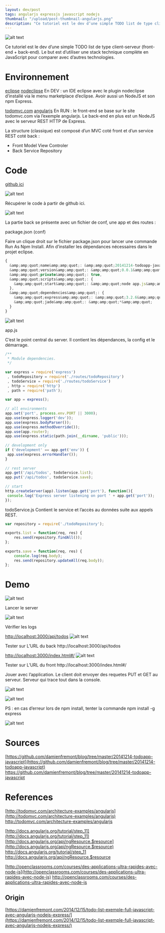 ```yaml
---
layout: dev/post
tags: angularjs expressjs javascript nodejs
thumbnail: "/upload/post-thumbnail-angularjs.png"
description: "Ce tutoriel est le dev d’une simple TODO list de type client-serveur (front-end + back-end)..."
---
```


 
![alt text](/upload/post-thumbnail-angularjs.png)
 
Ce tutoriel est le dev d’une simple TODO list de type client-serveur (front-end + back-end). Le but est d’utiliser une stack technique complète en JavaScript pour comparer avec d’autres technologies.
 
# Environnement
 
[eclipse](https://www.eclipse.org/downloads/)
[nodeclipse](http://www.nodeclipse.org/)
En DEV : un IDE eclipse avec le plugin nodeclipse d’installé via le menu marketplace d’eclipse. Avoir aussi un NodeJS et son npm Express.
 
[todomvc.com](http://todomvc.com/)
[angularjs](http://todomvc.com/examples/angularjs/#/)
En RUN : le front-end se base sur le site todomvc.com via l’exemple angularjs. Le back-end en plus est un NodeJS avec le serveur REST HTTP de Express.
 
La structure (classique) est composé d’un MVC coté front et d’un service REST coté back :
 
* Front Model View Controler
* Back Service Repository
 
# Code
 
[github ici](https://github.com/damienfremont/blog/tree/master/20141214-todoapp-javascript)

![alt text](/upload/160523003051792.jpg)
 
Récupérer le code à partir de github ici.
 
![alt text](/upload/160523003052025.jpg)
 
La partie back se présente avec un fichier de conf, une app et des routes :
 
package.json (conf)
 
Faire un clique droit sur le fichier package.json pour lancer une commande Run As Npm Install. Afin d’installer les dépendances nécessaires dans le projet eclipse.
 
```javascript
{
  &amp;amp;quot;name&amp;amp;quot;: &amp;amp;quot;20141214-todoapp-javascript&amp;amp;quot;,
  &amp;amp;quot;version&amp;amp;quot;: &amp;amp;quot;0.0.1&amp;amp;quot;,
  &amp;amp;quot;private&amp;amp;quot;: true,
  &amp;amp;quot;scripts&amp;amp;quot;: {
    &amp;amp;quot;start&amp;amp;quot;: &amp;amp;quot;node app.js&amp;amp;quot;
  },
  &amp;amp;quot;dependencies&amp;amp;quot;: {
    &amp;amp;quot;express&amp;amp;quot;: &amp;amp;quot;3.2.6&amp;amp;quot;,
    &amp;amp;quot;jade&amp;amp;quot;: &amp;amp;quot;*&amp;amp;quot;
  }
}
```
 
![alt text](/upload/160523003052194.jpg)
 

 
app.js
 
C’est le point central du server. Il contient les dépendances, la config et le démarrage.
 
```javascript
/**
 * Module dependencies.
 */
 
var express = require('express')
 , todoRepository = require('./routes/todoRepository')
 , todoService = require('./routes/todoService')
 , http = require('http')
 , path = require('path');
 
var app = express();
 
// all environments
app.set('port', process.env.PORT || 3000);
app.use(express.logger('dev'));
app.use(express.bodyParser());
app.use(express.methodOverride());
app.use(app.router);
app.use(express.static(path.join(__dirname, 'public')));
 
// development only
if ('development' == app.get('env')) {
 app.use(express.errorHandler());
}
 
// rest server
app.get('/api/todos', todoService.list);
app.put('/api/todos', todoService.save);
 
// start
http.createServer(app).listen(app.get('port'), function(){
 console.log('Express server listening on port ' + app.get('port'));
});
```
 
todoService.js
Contient le service et l’accès au données suite aux appels REST.
 
```javascript
var repository = require('./todoRepository');
 
exports.list = function(req, res) {
    res.send(repository.findAll());
};
 
exports.save = function(req, res) {
    console.log(req.body);
    res.send(repository.updateAll(req.body));
};
```
 
# Demo
 
![alt text](/upload/160523003052525.jpg)
 
Lancer le server
 
![alt text](/upload/160523003052761.jpg)
 
Vérifier les logs
 
[http://localhost:3000/api/todos](http://localhost:3000/api/todos)
![alt text](/upload/160523003053002.jpg)
 
Tester sur L’URL du back
http://localhost:3000/api/todos
 
[http://localhost:3000/index.html#/](http://localhost:3000/index.html#/)
![alt text](/upload/160523003053263.jpg)
 
Tester sur L’URL du front
http://localhost:3000/index.html#/
 
Jouer avec l’application.
Le client doit envoyer des requetes PUT et GET au serveur. Serveur qui trace tout dans la console.
 
![alt text](/upload/160523003053667.jpg)
 

 
![alt text](/upload/160523003054047.jpg)
 

 
PS : en cas d’erreur lors de npm install, tenter la commande
npm install -g express
 
![alt text](/upload/160523003054459.jpg)
 

 
# Sources
 
[https://github.com/damienfremont/blog/tree/master/20141214-todoapp-javascript](https://github.com/damienfremont/blog/tree/master/20141214-todoapp-javascript)
https://github.com/damienfremont/blog/tree/master/20141214-todoapp-javascript
 
# References
 
[http://todomvc.com/architecture-examples/angularjs](http://todomvc.com/architecture-examples/angularjs)
http://todomvc.com/architecture-examples/angularjs
 
[http://docs.angularjs.org/tutorial/step_11](http://docs.angularjs.org/tutorial/step_11)
[http://docs.angularjs.org/api/ngResource.$resource](http://docs.angularjs.org/api/ngResource.$resource)
http://docs.angularjs.org/tutorial/step_11
http://docs.angularjs.org/api/ngResource.$resource
 
[http://openclassrooms.com/courses/des-applications-ultra-rapides-avec-node-js](http://openclassrooms.com/courses/des-applications-ultra-rapides-avec-node-js)
http://openclassrooms.com/courses/des-applications-ultra-rapides-avec-node-js
 
 
## Origin
[https://damienfremont.com/2014/12/15/todo-list-exemple-full-javascript-avec-angularjs-nodejs-express/](https://damienfremont.com/2014/12/15/todo-list-exemple-full-javascript-avec-angularjs-nodejs-express/)
 
